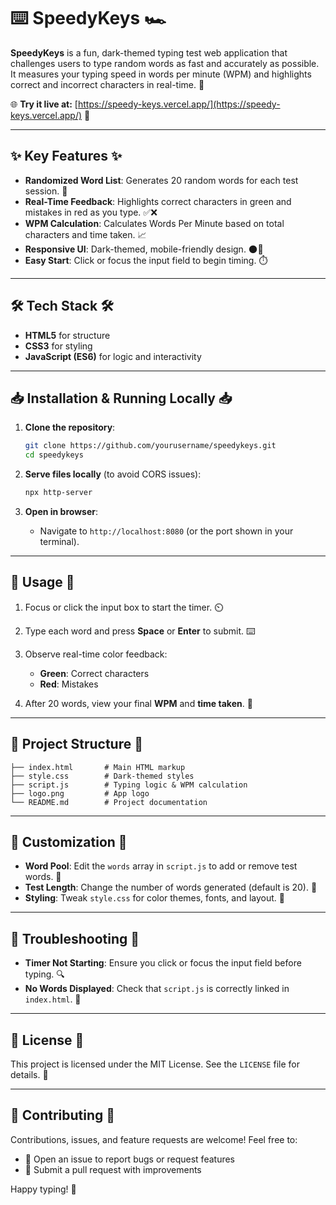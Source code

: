 # ⌨️ SpeedyKeys 🏎️

**SpeedyKeys** is a fun, dark-themed typing test web application that challenges users to type random words as fast and accurately as possible. It measures your typing speed in words per minute (WPM) and highlights correct and incorrect characters in real-time. 🎯

🌐 **Try it live at:** [https://speedy-keys.vercel.app/](https://speedy-keys.vercel.app/) 🚀

---

## ✨ Key Features ✨

* **Randomized Word List**: Generates 20 random words for each test session. 🔀
* **Real-Time Feedback**: Highlights correct characters in green and mistakes in red as you type. ✅❌
* **WPM Calculation**: Calculates Words Per Minute based on total characters and time taken. 📈
* **Responsive UI**: Dark-themed, mobile-friendly design. 🌑📱
* **Easy Start**: Click or focus the input field to begin timing. ⏱️

---

## 🛠️ Tech Stack 🛠️

* **HTML5** for structure
* **CSS3** for styling
* **JavaScript (ES6)** for logic and interactivity

---

## 📥 Installation & Running Locally 📥

1. **Clone the repository**:

   ```bash
   git clone https://github.com/yourusername/speedykeys.git
   cd speedykeys
   ```

2. **Serve files locally** (to avoid CORS issues):

   ```bash
   npx http-server
   ```

3. **Open in browser**:

   * Navigate to `http://localhost:8080` (or the port shown in your terminal).

---

## 🚀 Usage 🚀

1. Focus or click the input box to start the timer. ⏲️
2. Type each word and press **Space** or **Enter** to submit. ⌨️
3. Observe real-time color feedback:

   * **Green**: Correct characters
   * **Red**: Mistakes
4. After 20 words, view your final **WPM** and **time taken**. 🎉

---

## 📁 Project Structure 📁

```
├── index.html       # Main HTML markup
├── style.css        # Dark-themed styles
├── script.js        # Typing logic & WPM calculation
├── logo.png         # App logo
└── README.md        # Project documentation
```

---

## 🎨 Customization 🎨

* **Word Pool**: Edit the `words` array in `script.js` to add or remove test words. 📝
* **Test Length**: Change the number of words generated (default is 20). 🔢
* **Styling**: Tweak `style.css` for color themes, fonts, and layout. 🎨

---

## 🐞 Troubleshooting 🐞

* **Timer Not Starting**: Ensure you click or focus the input field before typing. 🔍
* **No Words Displayed**: Check that `script.js` is correctly linked in `index.html`. 🔗

---

## 📄 License 📄

This project is licensed under the MIT License. See the `LICENSE` file for details. 📝

---

## 🤝 Contributing 🤝

Contributions, issues, and feature requests are welcome! Feel free to:

* 💬 Open an issue to report bugs or request features
* 🔀 Submit a pull request with improvements

Happy typing! 🚀
